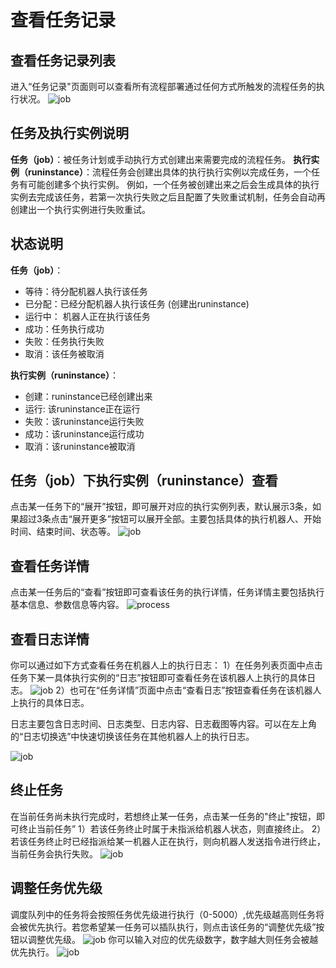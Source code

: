 # 查看任务记录

## 查看任务记录列表
进入“任务记录"页面则可以查看所有流程部署通过任何方式所触发的流程任务的执行状况。
![job](https://docimages.blob.core.chinacloudapi.cn/images/Console/job/任务记录列表.png)

## 任务及执行实例说明

**任务（job）**：被任务计划或手动执行方式创建出来需要完成的流程任务。
**执行实例（runinstance）**：流程任务会创建出具体的执行执行实例以完成任务，一个任务有可能创建多个执行实例。
例如，一个任务被创建出来之后会生成具体的执行实例去完成该任务，若第一次执行失败之后且配置了失败重试机制，任务会自动再创建出一个执行实例进行失败重试。

## 状态说明
**任务（job）**：
- 等待：待分配机器人执行该任务
- 已分配：已经分配机器人执行该任务 (创建出runinstance)
- 运行中： 机器人正在执行该任务
- 成功：任务执行成功
- 失败：任务执行失败
- 取消：该任务被取消

**执行实例（runinstance）**：
- 创建：runinstance已经创建出来
- 运行: 该runinstance正在运行
- 失败：该runinstance运行失败
- 成功：该runinstance运行成功
- 取消：该runinstance被取消


## 任务（job）下执行实例（runinstance）查看

点击某一任务下的“展开”按钮，即可展开对应的执行实例列表，默认展示3条，如果超过3条点击“展开更多”按钮可以展开全部。主要包括具体的执行机器人、开始时间、结束时间、状态等。
![job](https://docimages.blob.core.chinacloudapi.cn/images/Console/job/任务列表展开.png)

## 查看任务详情 
点击某一任务后的“查看”按钮即可查看该任务的执行详情，任务详情主要包括执行基本信息、参数信息等内容。
![process](https://docimages.blob.core.chinacloudapi.cn/images/Console/process/查看任务详情2.png)

## 查看日志详情
你可以通过如下方式查看任务在机器人上的执行日志：
1）在任务列表页面中点击任务下某一具体执行实例的“日志”按钮即可查看任务在该机器人上执行的具体日志。
![job](https://docimages.blob.core.chinacloudapi.cn/images/Console/process/任务列表进入日志1.png)
2）也可在“任务详情”页面中点击“查看日志”按钮查看任务在该机器人上执行的具体日志。

日志主要包含日志时间、日志类型、日志内容、日志截图等内容。可以在左上角的“日志切换选”中快速切换该任务在其他机器人上的执行日志。

![job](https://docimages.blob.core.chinacloudapi.cn/images/Console/process/日志详情.png)
## 终止任务
在当前任务尚未执行完成时，若想终止某一任务，点击某一任务的"终止"按钮，即可终止当前任务”
1）若该任务终止时属于未指派给机器人状态，则直接终止。
2）若该任务终止时已经指派给某一机器人正在执行，则向机器人发送指令进行终止，当前任务会执行失败。
![job](https://docimages.blob.core.chinacloudapi.cn/images/Console/job/终止任务.png)

## 调整任务优先级
调度队列中的任务将会按照任务优先级进行执行（0-5000）,优先级越高则任务将会被优先执行。若您希望某一任务可以插队执行，则点击该任务的“调整优先级”按钮以调整优先级。
![job](https://docimages.blob.core.chinacloudapi.cn/images/Console/job/调整优先级-1.png)
你可以输入对应的优先级数字，数字越大则任务会被越优先执行。
![job](https://docimages.blob.core.chinacloudapi.cn/images/Console/job/调整优先级-2.png)
